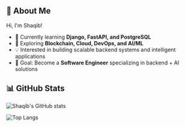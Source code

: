 

## 👋 About Me
Hi, I'm Shaqib!  
- 🌱 Currently learning **Django, FastAPI, and PostgreSQL**  
- 🔭 Exploring **Blockchain, Cloud, DevOps, and AI/ML**  
- 💡 Interested in building scalable backend systems and intelligent applications  
- 🎯 Goal: Become a **Software Engineer** specializing in backend + AI solutions

## 📊 GitHub Stats

![Shaqib's GitHub stats](https://github-readme-stats.vercel.app/api?username=shaqibqureshi&show_icons=true&theme=tokyonight)

![Top Langs](https://github-readme-stats.vercel.app/api/top-langs/?username=shaqibqureshi&layout=compact&theme=tokyonight)

